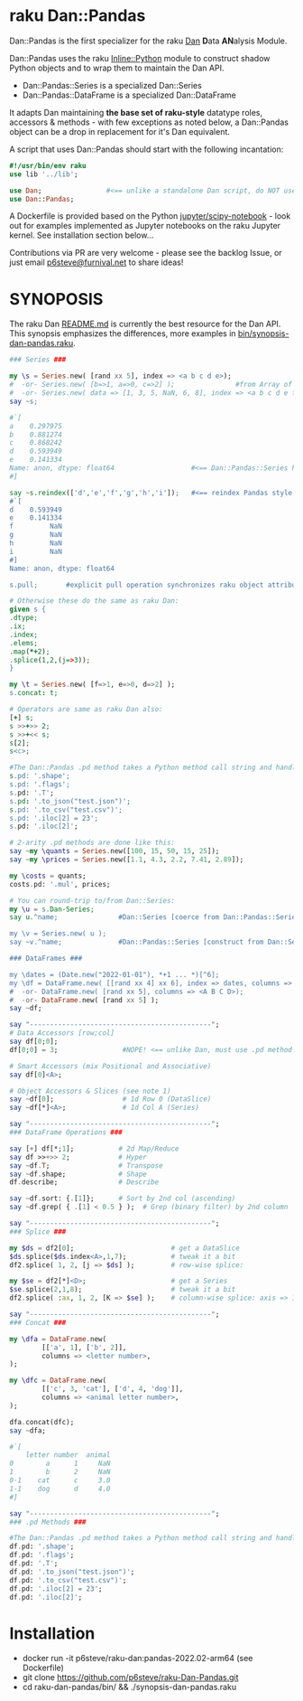 # raku Dan::Pandas
Dan::Pandas is the first specializer for the raku [Dan](https://github.com/p6steve/raku-Dan) **D**ata **AN**alysis Module.

Dan::Pandas uses the raku [Inline::Python](https://raku.land/cpan:NINE/Inline::Python) module to construct shadow Python objects and to wrap them to maintain the Dan API.
- Dan::Pandas::Series is a specialized Dan::Series
- Dan::Pandas::DataFrame is a specialized Dan::DataFrame

It adapts Dan maintaining **the base set of raku-style** datatype roles, accessors & methods - with few exceptions as noted below, a Dan::Pandas object can be a drop in replacement for it's Dan equivalent.

A script that uses Dan::Pandas should start with the following incantation:

```raku
#!/usr/bin/env raku
use lib '../lib';

use Dan;                #<== unlike a standalone Dan script, do NOT use the :ALL selector here
use Dan::Pandas;
```

A Dockerfile is provided based on the Python [jupyter/scipy-notebook](https://jupyter-docker-stacks.readthedocs.io/en/latest/using/selecting.html#jupyter-scipy-notebook) - look out for examples implemented as Jupyter notebooks on the raku Jupyter kernel. See installation section below...

Contributions via PR are very welcome - please see the backlog Issue, or just email p6steve@furnival.net to share ideas!

# SYNOPOSIS
The raku Dan [README.md](https://github.com/p6steve/raku-Dan/blob/main/README.md) is currently the best resource for the Dan API. This synopsis emphasizes the differences, more examples in [bin/synopsis-dan-pandas.raku](https://github.com/p6steve/raku-Dan/blob/main/bin/synopsis-dan-pandas.raku).
```raku
### Series ###

my \s = Series.new( [rand xx 5], index => <a b c d e>); 
#  -or- Series.new( [b=>1, a=>0, c=>2] );               #from Array of Pairs
#  -or- Series.new( data => [1, 3, 5, NaN, 6, 8], index => <a b c d e f>, name => 'john' );
say ~s;

#`[
a    0.297975
b    0.881274
c    0.868242
d    0.593949
e    0.141334
Name: anon, dtype: float64                   #<== Dan::Pandas::Series has a Python numpy dtype
#]

say ~s.reindex(['d','e','f','g','h','i']);   #<== reindex Pandas style, padding NaN
#`[
d    0.593949
e    0.141334
f         NaN
g         NaN
h         NaN
i         NaN
#]
Name: anon, dtype: float64

s.pull;       #explicit pull operation synchronizes raku object attributes to latest Python values (@.dfata, %.index, %.columns)

# Otherwise these do the same as raku Dan:
given s {
.dtype;
.ix;
.index;
.elems;
.map(*+2);
.splice(1,2,(j=>3));
}

my \t = Series.new( [f=>1, e=>0, d=>2] );
s.concat: t;

# Operators are same as raku Dan also:
[+] s;  
s >>+>> 2; 
s >>+<< s; 
s[2];
s<c>;

#The Dan::Pandas .pd method takes a Python method call string and handles it from raku:
s.pd: '.shape';
s.pd: '.flags';
s.pd: '.T';
s.pd: '.to_json("test.json")';
s.pd: '.to_csv("test.csv")';
s.pd: '.iloc[2] = 23';
s.pd: '.iloc[2]';

# 2-arity .pd methods are done like this:
say ~my \quants = Series.new([100, 15, 50, 15, 25]);
say ~my \prices = Series.new([1.1, 4.3, 2.2, 7.41, 2.89]); 

my \costs = quants; 
costs.pd: '.mul', prices; 

# You can round-trip to/from Dan::Series:
my \u = s.Dan-Series;
say u.^name;               #Dan::Series [coerce from Dan::Pandas::Series]

my \v = Series.new( u );
say ~v.^name;              #Dan::Pandas::Series [construct from Dan::Series]

### DataFrames ###

my \dates = (Date.new("2022-01-01"), *+1 ... *)[^6];
my \df = DataFrame.new( [[rand xx 4] xx 6], index => dates, columns => <A B C D> );
#  -or- DataFrame.new( [rand xx 5], columns => <A B C D>);
#  -or- DataFrame.new( [rand xx 5] );
say ~df;

say "---------------------------------------------";
# Data Accessors [row;col]
say df[0;0];
df[0;0] = 3;                #NOPE! <== unlike Dan, must use .pd method to set values, then optionally .pull

# Smart Accessors (mix Positional and Associative)
say df[0]<A>;

# Object Accessors & Slices (see note 1)
say ~df[0];                 # 1d Row 0 (DataSlice)
say ~df[*]<A>;              # 1d Col A (Series)

say "---------------------------------------------";
### DataFrame Operations ###

say [+] df[*;1];           # 2d Map/Reduce
say df >>+>> 2;            # Hyper
say ~df.T;                 # Transpose
say ~df.shape;             # Shape
df.describe;               # Describe

say ~df.sort: {.[1]};      # Sort by 2nd col (ascending)
say ~df.grep( { .[1] < 0.5 } );  # Grep (binary filter) by 2nd column

say "---------------------------------------------";
### Splice ###

my $ds = df2[0];                        # get a DataSlice
$ds.splice($ds.index<A>,1,7);           # tweak it a bit
df2.splice( 1, 2, [j => $ds] );         # row-wise splice:

my $se = df2[*]<D>;                     # get a Series
$se.splice(2,1,8);                      # tweak it a bit
df2.splice( :ax, 1, 2, [K => $se] );    # column-wise splice: axis => 1

say "---------------------------------------------";
### Concat ###

my \dfa = DataFrame.new(
        [['a', 1], ['b', 2]],
        columns => <letter number>,
); 

my \dfc = DataFrame.new(
        [['c', 3, 'cat'], ['d', 4, 'dog']],
        columns => <animal letter number>,
); 

dfa.concat(dfc);
say ~dfa;

#`[
    letter number  animal
0        a      1     NaN
1        b      2     NaN
0⋅1    cat      c     3.0
1⋅1    dog      d     4.0
#]

say "---------------------------------------------";
### .pd Methods ###

#The Dan::Pandas .pd method takes a Python method call string and handles it from raku:
df.pd: '.shape';
df.pd: '.flags';
df.pd: '.T';
df.pd: '.to_json("test.json")';
df.pd: '.to_csv("test.csv")';
df.pd: '.iloc[2] = 23';
df.pd: '.iloc[2]';

```


# Installation
- docker run -it p6steve/raku-dan:pandas-2022.02-arm64 (see Dockerfile)
- git clone https://github.com/p6steve/raku-Dan-Pandas.git
- cd raku-dan-pandas/bin/ && ./synopsis-dan-pandas.raku

